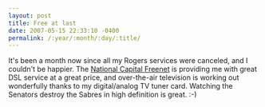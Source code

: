 ```yaml
---
layout: post
title: Free at last
date: 2007-05-15 22:33:10 -0400
permalink: /:year/:month/:day/:title/
---
```

It's been a month now since all my Rogers services were canceled, and I couldn't be happier.  The [National Capital Freenet](https://www.ncf.ca/) is providing me with great DSL service at a great price, and over-the-air television is working out wonderfully thanks to my digital/analog TV tuner card.  Watching the Senators destroy the Sabres in high definition is great.  :-)
